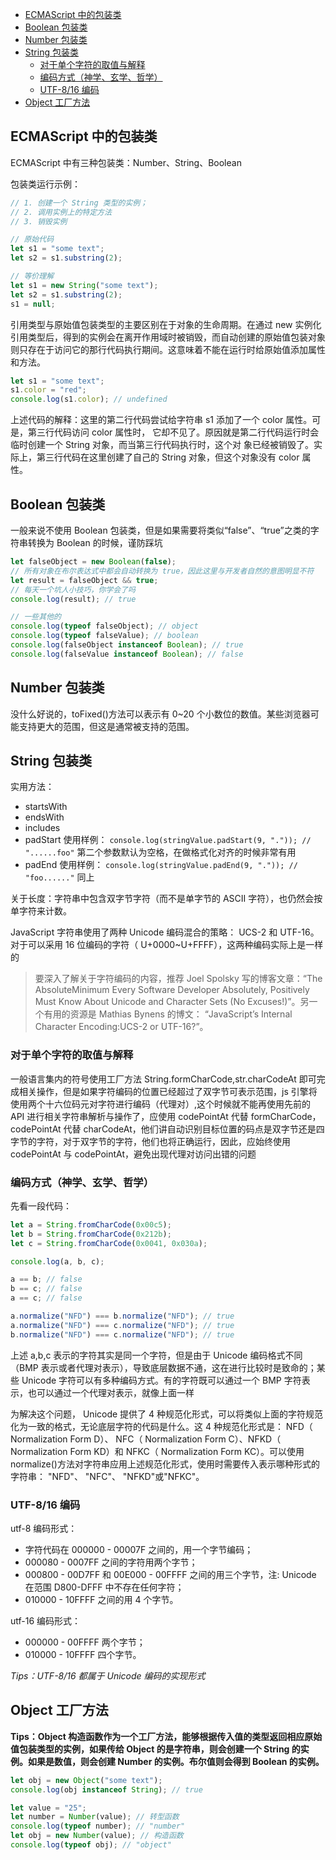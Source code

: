 <!-- START doctoc generated TOC please keep comment here to allow auto update -->
<!-- DON'T EDIT THIS SECTION, INSTEAD RE-RUN doctoc TO UPDATE -->

- [ECMAScript 中的包装类](#ecmascript-%E4%B8%AD%E7%9A%84%E5%8C%85%E8%A3%85%E7%B1%BB)
- [Boolean 包装类](#boolean-%E5%8C%85%E8%A3%85%E7%B1%BB)
- [Number 包装类](#number-%E5%8C%85%E8%A3%85%E7%B1%BB)
- [String 包装类](#string-%E5%8C%85%E8%A3%85%E7%B1%BB)
  - [对于单个字符的取值与解释](#%E5%AF%B9%E4%BA%8E%E5%8D%95%E4%B8%AA%E5%AD%97%E7%AC%A6%E7%9A%84%E5%8F%96%E5%80%BC%E4%B8%8E%E8%A7%A3%E9%87%8A)
  - [编码方式（神学、玄学、哲学）](#%E7%BC%96%E7%A0%81%E6%96%B9%E5%BC%8F%E7%A5%9E%E5%AD%A6%E7%8E%84%E5%AD%A6%E5%93%B2%E5%AD%A6)
  - [UTF-8/16 编码](#utf-816-%E7%BC%96%E7%A0%81)
- [Object 工厂方法](#object-%E5%B7%A5%E5%8E%82%E6%96%B9%E6%B3%95)

<!-- END doctoc generated TOC please keep comment here to allow auto update -->

## ECMAScript 中的包装类

ECMAScript 中有三种包装类：Number、String、Boolean

包装类运行示例：

```js
// 1. 创建一个 String 类型的实例；
// 2. 调用实例上的特定方法
// 3. 销毁实例

// 原始代码
let s1 = "some text";
let s2 = s1.substring(2);

// 等价理解
let s1 = new String("some text");
let s2 = s1.substring(2);
s1 = null;
```

引用类型与原始值包装类型的主要区别在于对象的生命周期。在通过 new 实例化引用类型后，得到的实例会在离开作用域时被销毁，而自动创建的原始值包装对象则只存在于访问它的那行代码执行期间。这意味着不能在运行时给原始值添加属性和方法。

```js
let s1 = "some text";
s1.color = "red";
console.log(s1.color); // undefined
```

上述代码的解释：这里的第二行代码尝试给字符串 s1 添加了一个 color 属性。可是，第三行代码访问 color 属性时，
它却不见了。原因就是第二行代码运行时会临时创建一个 String 对象，而当第三行代码执行时，这个对
象已经被销毁了。实际上，第三行代码在这里创建了自己的 String 对象，但这个对象没有 color 属性。

## Boolean 包装类

一般来说不使用 Boolean 包装类，但是如果需要将类似“false”、“true”之类的字符串转换为 Boolean 的时候，谨防踩坑

```js
let falseObject = new Boolean(false);
// 所有对象在布尔表达式中都会自动转换为 true，因此这里与开发者自然的意图明显不符
let result = falseObject && true;
// 每天一个坑人小技巧，你学会了吗
console.log(result); // true

// 一些其他的
console.log(typeof falseObject); // object
console.log(typeof falseValue); // boolean
console.log(falseObject instanceof Boolean); // true
console.log(falseValue instanceof Boolean); // false
```

## Number 包装类

没什么好说的，toFixed()方法可以表示有 0~20 个小数位的数值。某些浏览器可能支持更大的范围，但这是通常被支持的范围。

## String 包装类

实用方法：

- startsWith
- endsWith
- includes
- padStart 使用样例： `console.log(stringValue.padStart(9, ".")); // "......foo"` 第二个参数默认为空格，在做格式化对齐的时候非常有用
- padEnd 使用样例： `console.log(stringValue.padEnd(9, ".")); // "foo......"` 同上

关于长度：字符串中包含双字节字符（而不是单字节的 ASCII 字符），也仍然会按单字符来计数。

JavaScript 字符串使用了两种 Unicode 编码混合的策略： UCS-2 和 UTF-16。对于可以采用 16 位编码的字符（ U+0000~U+FFFF），这两种编码实际上是一样的

> 要深入了解关于字符编码的内容，推荐 Joel Spolsky 写的博客文章：“The AbsoluteMinimum Every Software Developer Absolutely, Positively Must Know About Unicode and Character Sets (No Excuses!)”。另一个有用的资源是 Mathias Bynens 的博文： “JavaScript’s Internal Character Encoding:UCS-2 or UTF-16?”。

### 对于单个字符的取值与解释

一般语言集内的符号使用工厂方法 String.formCharCode,str.charCodeAt 即可完成相关操作，但是如果字符编码的位置已经超过了双字节可表示范围，js 引擎将使用两个十六位码元对字符进行编码（代理对）,这个时候就不能再使用先前的 API 进行相关字符串解析与操作了，应使用 codePointAt 代替 formCharCode，codePointAt 代替 charCodeAt，他们讲自动识别目标位置的码点是双字节还是四字节的字符，对于双字节的字符，他们也将正确运行，因此，应始终使用 codePointAt 与 codePointAt，避免出现代理对访问出错的问题

### 编码方式（神学、玄学、哲学）

先看一段代码：

```js
let a = String.fromCharCode(0x00c5);
let b = String.fromCharCode(0x212b);
let c = String.fromCharCode(0x0041, 0x030a);

console.log(a, b, c);

a == b; // false
b == c; // false
a == c; // false

a.normalize("NFD") === b.normalize("NFD"); // true
a.normalize("NFD") === c.normalize("NFD"); // true
b.normalize("NFD") === c.normalize("NFD"); // true
```

上述 a,b,c 表示的字符其实是同一个字符，但是由于 Unicode 编码格式不同（BMP 表示或者代理对表示），导致底层数据不通，这在进行比较时是致命的；某些 Unicode 字符可以有多种编码方式。有的字符既可以通过一个 BMP 字符表示，也可以通过一个代理对表示，就像上面一样

为解决这个问题， Unicode 提供了 4 种规范化形式，可以将类似上面的字符规范化为一致的格式，无论底层字符的代码是什么。这 4 种规范化形式是： NFD（ Normalization Form D）、 NFC（ Normalization Form C）、NFKD（ Normalization Form KD）和 NFKC（ Normalization Form KC）。可以使用 normalize()方法对字符串应用上述规范化形式，使用时需要传入表示哪种形式的字符串： "NFD"、 "NFC"、 "NFKD"或"NFKC"。

### UTF-8/16 编码

utf-8 编码形式：

- 字符代码在 000000 - 00007F 之间的，用一个字节编码；
- 000080 - 0007FF 之间的字符用两个字节；
- 000800 - 00D7FF 和 00E000 - 00FFFF 之间的用三个字节，注: Unicode 在范围 D800-DFFF 中不存在任何字符；
- 010000 - 10FFFF 之间的用 4 个字节。

utf-16 编码形式：

- 000000 - 00FFFF 两个字节；
- 010000 - 10FFFF 四个字节。

_Tips：UTF-8/16 都属于 Unicode 编码的实现形式_

## Object 工厂方法

**Tips：Object 构造函数作为一个工厂方法，能够根据传入值的类型返回相应原始值包装类型的实例，如果传给 Object 的是字符串，则会创建一个 String 的实例。如果是数值，则会创建 Number 的实例。布尔值则会得到 Boolean 的实例。**

```js
let obj = new Object("some text");
console.log(obj instanceof String); // true

let value = "25";
let number = Number(value); // 转型函数
console.log(typeof number); // "number"
let obj = new Number(value); // 构造函数
console.log(typeof obj); // "object"
```
